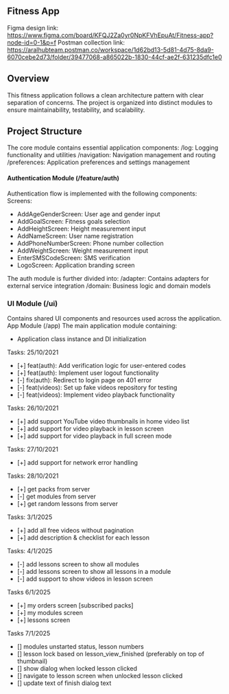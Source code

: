 ## Fitness App

Figma design link: https://www.figma.com/board/KFQJ2Za0yr0NpKFVhEpuAt/Fitness-app?node-id=0-1&p=f
Postman collection link: https://aralhubteam.postman.co/workspace/1d62bd13-5d81-4d75-8da9-6070cebe2d73/folder/39477068-a865022b-1830-44cf-ae2f-631235dfc1e0

## Overview
This fitness application follows a clean architecture pattern with clear separation of concerns. The project is organized into distinct modules to ensure maintainability, testability, and scalability.

## Project Structure
The core module contains essential application components:
/log: Logging functionality and utilities
/navigation: Navigation management and routing
/preferences: Application preferences and settings management

#### Authentication Module (/feature/auth)
Authentication flow is implemented with the following components:
Screens:
- AddAgeGenderScreen: User age and gender input
- AddGoalScreen: Fitness goals selection
- AddHeightScreen: Height measurement input
- AddNameScreen: User name registration
- AddPhoneNumberScreen: Phone number collection
- AddWeightScreen: Weight measurement input
- EnterSMSCodeScreen: SMS verification
- LogoScreen: Application branding screen

The auth module is further divided into:
/adapter: Contains adapters for external service integration
/domain: Business logic and domain models

### UI Module (/ui)
Contains shared UI components and resources used across the application.
App Module (/app)
The main application module containing:
- Application class instance and DI initialization

Tasks: 25/10/2021 
- [+]  feat(auth): Add verification logic for user-entered codes
- [+]  feat(auth): Implement user logout functionality
- [-]  fix(auth): Redirect to login page on 401 error
- [-]  feat(videos): Set up fake videos repository for testing
- [-]  feat(videos): Implement video playback functionality

Tasks: 26/10/2021
- [+]  add support YouTube video thumbnails in home video list
- [+]  add support for video playback in lesson screen
- [+]  add support for video playback in full screen mode

Tasks: 27/10/2021
- [+] add support for network error handling

Tasks: 28/10/2021
- [+] get packs from server
- [-] get modules from server
- [+] get random lessons from server

Tasks: 3/1/2025 
- [+] add all free videos without pagination 
- [+] add description & checklist for each lesson

Tasks: 4/1/2025
- [-] add lessons screen to show all modules 
- [-] add lessons screen to show all lessons in a module
- [-] add support to show videos in lesson screen

Tasks 6/1/2025
- [+] my orders screen [subscribed packs]
- [+] my modules screen 
- [+] lessons screen

Tasks 7/1/2025
- [] modules unstarted status, lesson numbers 
- [] lesson lock based on lesson_view_finished (preferably on top of thumbnail)
- [] show dialog when locked lesson clicked 
- [] navigate to lesson screen when unlocked lesson clicked
- [] update text of finish dialog text 


